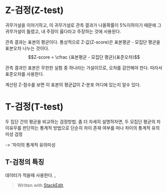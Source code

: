 # Z-검정(Z-test)
귀무가설을 이야기하고, 이 귀무가설로 관측 결과가 나올확률이 5%이하이기 때문에 그 귀무가설이 틀렸고, 내 주장이 옳다라고 주장하는 것에 사용된다.

관측 결과는 표본의 평균이다. 
통상적으로 Z-값(Z-score)은 표본평균 - 모집단 평균을 표본오차  나누는 것이다.
$$Z-score = \cfrac {표본평균 - 모집단 평균}{표준오차}$$

관측 결과인 표본은 무한한 실험 중 하나라는 가설이므로, 오차를 감안해야 한다. 따라서 표준오차를 사용한다. 

계산된 Z-점수를 보면 이 표본의 평균값이 Z-분포 어디에 있는지 알수 있다.


# T-검정(T-test)

두 집단 간의 평균을 비교하는 검정방법.
좀 더 자세히 설명하자면, 두 모집단 평균의 차이유무를 판단하는 통계적 방법으로 단순히 차이 존재 여부를 떠나 차이의 통계적 유의미성 검정

-> '차이의 통계적 유의미성

## T-검정의 특징

데이터가 적을때 사용한다.             ,


> Written with [StackEdit](https://stackedit.io/).
<!--stackedit_data:
eyJoaXN0b3J5IjpbNzk1NDgwMTM2XX0=
-->